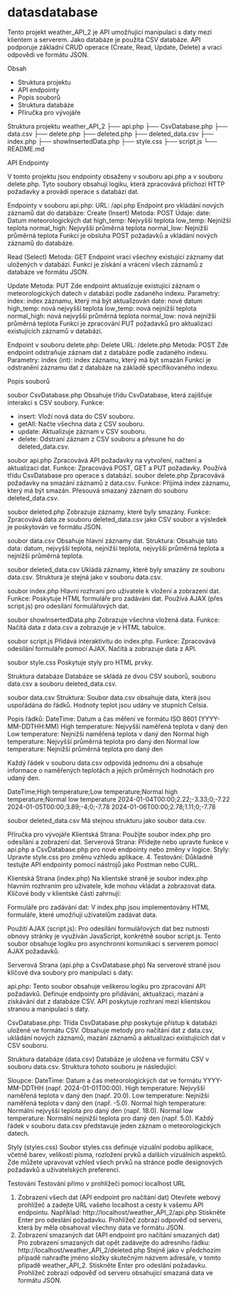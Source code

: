 # datasdatabase

Tento projekt weather_API_2 je API umožňující manipulaci s daty mezi klientem a serverem. Jako databáze je použita CSV databáze. API podporuje základní CRUD operace (Create, Read, Update, Delete) a vrací odpovědi ve formátu JSON.

Obsah
-	Struktura projektu
-	API endpointy
-	Popis souborů
-	Struktura databáze
-	Příručka pro vývojáře


Struktura projektu weather_API_2
├── api.php
├── CsvDatabase.php
├── data.csv
├── delete.php
├── deleted.php
├── deleted_data.csv
├── index.php
├── showInsertedData.php
├── style.css
├── script.js
└── README.md

API Endpointy

V tomto projektu jsou endpointy obsaženy v souboru api.php a v souboru delete.php. Tyto soubory obsahují logiku, která zpracovává příchozí HTTP požadavky a provádí operace s databází dat.

Endpointy v souboru api.php:
URL: /api.php
Endpoint pro vkládání nových záznamů dat do databáze:
Create (Insert)
Metoda: POST
Údaje: 
date: Datum meteorologických dat
high_temp: Nejvyšší teplota
low_temp: Nejnižší teplota
normal_high: Nejvyšší průměrná teplota
normal_low: Nejnižší průměrná teplota
Funkcí je obsluha POST požadavků a vkládání nových záznamů do databáze.

Read (Select)
Metoda: GET
Endpoint vrací všechny existující záznamy dat uložených v databázi.
Funkcí je získání a vrácení všech záznamů z databáze ve formátu JSON.

Update
Metoda: PUT
Zde endpoint aktualizuje existující záznam o meteorologických datech v databázi podle zadaného indexu.
Parametry:
index: index záznamu, který má být aktualizován
date: nové datum
high_temp: nová nejvyšší teplota
low_temp: nová nejnižší teplota
normal_high: nová nejvyšší průměrná teplota
normal_low: nová nejnižší průměrná teplota
Funkcí je zpracování PUT požadavků pro aktualizaci existujících záznamů v databázi.

Endpoint v souboru delete.php:
Delete
URL: /delete.php
Metoda: POST
Zde endpoint odstraňuje záznam dat z databáze podle zadaného indexu.
Parametry:
index (int): index záznamu, který má být smazán
Funkcí je odstranění záznamu dat z databáze na základě specifikovaného indexu.

Popis souborů

soubor CsvDatabase.php
Obsahuje třídu CsvDatabase, která zajišťuje interakci s CSV soubory.
Funkce:
- insert: Vloží nová data do CSV souboru.
- getAll: Načte všechna data z CSV souboru.
- update: Aktualizuje záznam v CSV souboru.
- delete: Odstraní záznam z CSV souboru a přesune ho do deleted_data.csv.

soubor api.php
Zpracovává API požadavky na vytvoření, načtení a aktualizaci dat.
Funkce: 
Zpracovává POST, GET a PUT požadavky. Používá třídu CsvDatabase pro operace s databází.
soubor delete.php
Zpracovává požadavky na smazání záznamů z data.csv.
Funkce:
Přijímá index záznamu, který má být smazán. Přesouvá smazaný záznam do souboru deleted_data.csv.

soubor deleted.php
Zobrazuje záznamy, které byly smazány.
Funkce:
Zpracovává data ze souboru deleted_data.csv jako CSV soubor a výsledek je poskytován ve formátu JSON.

soubor data.csv
Obsahuje hlavní záznamy dat.
Struktura: Obsahuje tato data: datum, nejvyšší teplota, nejnižší teplota, nejvyšší průměrná teplota a nejnižší průměrná teplota.

soubor deleted_data.csv
Ukládá záznamy, které byly smazány ze souboru data.csv.
Struktura je stejná jako v souboru data.csv.

soubor index.php
Hlavní rozhraní pro uživatele k vložení a zobrazení dat.
Funkce:
Poskytuje HTML formuláře pro zadávání dat.
Používá AJAX (přes script.js) pro odesílání formulářových dat.

soubor showInsertedData.php
Zobrazuje všechna vložená data.
Funkce:
Načítá data z data.csv a zobrazuje je v HTML tabulce.

soubor script.js
Přidává interaktivitu do index.php.
Funkce:
Zpracovává odesílání formuláře pomocí AJAX. Načítá a zobrazuje data z API.

soubor style.css
Poskytuje styly pro HTML prvky.

Struktura databáze
Databáze se skládá ze dvou CSV souborů, souboru data.csv a souboru deleted_data.csv.

soubor data.csv
Struktura:
Soubor data.csv obsahuje data, která jsou uspořádána do řádků. Hodnoty teplot jsou udány ve stupních Celsia.

Popis řádků:
DateTime: Datum a čas měření ve formátu ISO 8601 (YYYY-MM-DDTHH:MM)
High temperature: Nejvyšší naměřená teplota v daný den
Low temperature: Nejnižší naměřená teplota v daný den
Normal high temperature: Nejvyšší průměrná teplota pro daný den 
Normal low temperature: Nejnižší průměrná teplota pro daný den 

Každý řádek v souboru data.csv odpovídá jednomu dni a obsahuje informace o naměřených teplotách a jejich průměrných hodnotách pro udaný den.

DateTime;High temperature;Low temperature;Normal high temperature;Normal low temperature
2024-01-04T00:00;2.22;-3.33;0;-7.22
2024-01-05T00:00;3.89;-4;0;-7.78
2024-01-06T00:00;2.78;1.11;0;-7.78

soubor deleted_data.csv
Má stejnou strukturu jako soubor data.csv.

Příručka pro vývojáře
Klientská Strana: Použijte soubor index.php pro odesílání a zobrazení dat.
Serverová Strana: Přidejte nebo upravte funkce v api.php a CsvDatabase.php pro nové endpointy nebo změny v logice.
Styly: Upravte style.css pro změnu vzhledu aplikace.
4.	Testování: Důkladně testujte API endpointy pomocí nástrojů jako Postman nebo CURL.

Klientská Strana (index.php)
Na klientské straně je soubor index.php hlavním rozhraním pro uživatele, kde mohou vkládat a zobrazovat data. Klíčové body v klientské části zahrnují:

Formuláře pro zadávání dat: V index.php jsou implementovány HTML formuláře, které umožňují uživatelům zadávat data.

Použití AJAX (script.js): Pro odesílání formulářových dat bez nutnosti obnovy stránky je využíván JavaScript, konkrétně soubor script.js. Tento soubor obsahuje logiku pro asynchronní komunikaci s serverem pomocí AJAX požadavků.

Serverová Strana (api.php a CsvDatabase.php)
Na serverové straně jsou klíčové dva soubory pro manipulaci s daty:

api.php: Tento soubor obsahuje veškerou logiku pro zpracování API požadavků. Definuje endpointy pro přidávání, aktualizaci, mazání a získávání dat z databáze CSV. API poskytuje rozhraní mezi klientskou stranou a manipulací s daty.

CsvDatabase.php: Třída CsvDatabase.php poskytuje přístup k databázi uložené ve formátu CSV. Obsahuje metody pro načítání dat z data.csv, ukládání nových záznamů, mazání záznamů a aktualizaci existujících dat v CSV souboru.

Struktura databáze (data.csv)
Databáze je uložena ve formátu CSV v souboru data.csv. Struktura tohoto souboru je následující:

Sloupce:
DateTime: Datum a čas meteorologických dat ve formátu YYYY-MM-DDTHH
(např. 2024-01-01T00:00).
High temperature: Nejvyšší naměřená teplota v daný den (např. 20.0).
Low temperature: Nejnižší naměřená teplota v daný den (např. -5.0).
Normal high temperature: Normální nejvyšší teplota pro daný den (např. 18.0).
Normal low temperature: Normální nejnižší teplota pro daný den (např. 5.0).
Každý řádek v souboru data.csv představuje jeden záznam o meteorologických datech.

Styly (styles.css)
Soubor styles.css definuje vizuální podobu aplikace, včetně barev, velikostí písma, rozložení prvků a dalších vizuálních aspektů. Zde můžete upravovat vzhled všech prvků na stránce podle designových požadavků a uživatelských preferencí.

Testování
Testování přímo v prohlížeči pomocí localhost URL
1. Zobrazení všech dat (API endpoint pro načítání dat)
Otevřete webový prohlížeč a zadejte URL vašeho localhost a cesty k vašemu API endpointu. Například:
http://localhost/weather_API_2/api.php
Stiskněte Enter pro odeslání požadavku.
Prohlížeč zobrazí odpověď od serveru, která by měla obsahovat všechny data ve formátu JSON.
2. Zobrazení smazaných dat (API endpoint pro načítání smazaných dat)
Pro zobrazení smazaných dat opět zadávejte do adresního řádku:
http://localhost/weather_API_2/deleted.php
Stejně jako v předchozím případě nahraďte jméno složky skutečným názvem adresáře, v tomto případě weather_API_2.
Stiskněte Enter pro odeslání požadavku.
Prohlížeč zobrazí odpověď od serveru obsahující smazaná data ve formátu JSON.






